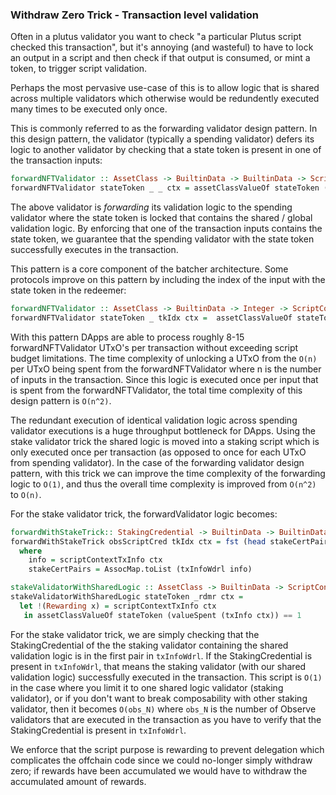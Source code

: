 ### Withdraw Zero Trick - Transaction level validation 

Often in a plutus validator you want to check "a particular Plutus script checked this transaction", but it's annoying (and wasteful) to have to
lock an output in a script and then check if that output is consumed, or mint a token, to trigger script validation. 

Perhaps the most pervasive use-case of this is to allow logic that is shared across multiple validators which otherwise would be redundently executed many times to be executed only once. 

This is commonly referred to as the forwarding validator design pattern. In this design pattern, the validator (typically a spending validator) defers its logic to another validator by checking that a state token is present in one of the transaction inputs:
```haskell
forwardNFTValidator :: AssetClass -> BuiltinData -> BuiltinData -> ScriptContext -> () 
forwardNFTValidator stateToken _ _ ctx = assetClassValueOf stateToken (valueSpent (txInfo ctx)) == 1
```
The above validator is *forwarding* its validation logic to the spending validator where the state token is locked that contains the shared / global validation logic. By enforcing that one of the transaction inputs contains the state token, 
we guarantee that the spending validator with the state token successfully executes in the transaction.  

This pattern is a core component of the batcher architecture. Some protocols improve on this pattern by including the index of the input with the state token in the redeemer:

```haskell
forwardNFTValidator :: AssetClass -> BuiltinData -> Integer -> ScriptContext -> () 
forwardNFTValidator stateToken _ tkIdx ctx =  assetClassValueOf stateToken (txInInfoResolved (elemAt tkIdx (txInfoInputs (txInfo ctx)))) == 1 
```

With this pattern DApps are able to process roughly 8-15 forwardNFTValidator UTxO's  per transaction without exceeding script budget limitations.
The time complexity of unlocking a UTxO from the `O(n)` per UTxO being spent from the forwardNFTValidator where n is the number of inputs in the transaction. Since this logic is executed once per input that is spent from the forwardNFTValidator, the total time complexity of this design pattern is `O(n^2)`. 

The redundant execution of identical validation logic across spending validator executions is a huge throughput bottleneck for DApps. Using the stake validator trick the shared logic is moved into a staking script which is only executed once per transaction (as opposed to once for each UTxO from spending validator). In the case of the forwarding validator design pattern, with this trick we can improve the time complexity of the forwarding logic to `O(1)`, and thus the overall time complexity is improved from `O(n^2)` to `O(n)`. 

For the stake validator trick, the forwardValidator logic becomes:
```haskell
forwardWithStakeTrick:: StakingCredential -> BuiltinData -> BuiltinData -> ScriptContext -> ()
forwardWithStakeTrick obsScriptCred tkIdx ctx = fst (head stakeCertPairs) == obsScriptCred 
  where 
    info = scriptContextTxInfo ctx 
    stakeCertPairs = AssocMap.toList (txInfoWdrl info)

stakeValidatorWithSharedLogic :: AssetClass -> BuiltinData -> ScriptContext -> () 
stakeValidatorWithSharedLogic stateToken _rdmr ctx = 
  let !(Rewarding x) = scriptContextTxInfo ctx
   in assetClassValueOf stateToken (valueSpent (txInfo ctx)) == 1
```
For the stake validator trick, we are simply checking that the StakingCredential of the the staking validator containing the shared validation logic is in the first pair in `txInfoWdrl`. If the StakingCredential is present in `txInfoWdrl`, that means the staking validator (with our shared validation logic) successfully executed in the transaction. This script is `O(1)` in the case where you limit it to one shared logic validator (staking validator), or if you don't want to break composability with other staking validator, 
then it becomes `O(obs_N)` where `obs_N` is the number of Observe validators that are executed in the transaction as you have to verify that the StakingCredential is present in `txInfoWdrl`.

We enforce that the script purpose is rewarding to prevent delegation which complicates the offchain code since we could no-longer simply withdraw zero; if rewards have been accumulated we would have to withdraw the accumulated amount of rewards. 

